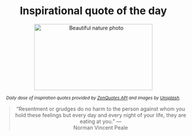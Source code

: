 
<div align="center">

# Inspirational quote of the day

<img src="./data/photo.jpeg" alt="Beautiful nature photo" width="320" height="180">

<sub><i>Daily dose of inspiration quotes provided by [ZenQuotes API](https://zenquotes.io/) and images by [Unsplash](https://unsplash.com/).</i></sub>


<blockquote>&ldquo;Resentment or grudges do no harm to the person against whom you hold these feelings but every day and every night of your life, they are eating at you.&rdquo; &mdash; <footer>Norman Vincent Peale</footer></blockquote>

</div>

